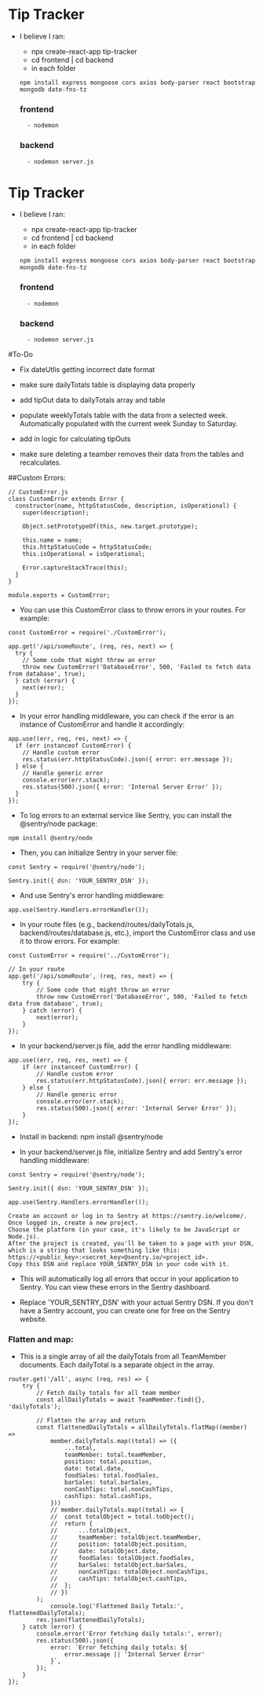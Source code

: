 # Tip Tracker
- I believe I ran:
	- npx create-react-app tip-tracker
	- cd frontend | cd backend
	- in each folder
	```
	npm install express mongoose cors axios body-parser react bootstrap mongodb date-fns-tz
	```

	### frontend
		- nodemon

	### backend
		- nodemon server.js

# Tip Tracker
- I believe I ran:
	- npx create-react-app tip-tracker
	- cd frontend | cd backend
	- in each folder
	```
	npm install express mongoose cors axios body-parser react bootstrap mongodb date-fns-tz
	```

	### frontend
		- nodemon

	### backend
		- nodemon server.js


#To-Do
 - Fix dateUtlis getting incorrect date format
 - make sure dailyTotals table is displaying data properly
 - add tipOut data to dailyTotals array and table
 - populate weeklyTotals table with the data from a selected week. Automatically populated with the current week Sunday to Saturday.
 - add in logic for calculating tipOuts

 - make sure deleting a teamber removes their data from the tables and recalculates.

##Custom Errors:
```
// CustomError.js
class CustomError extends Error {
  constructor(name, httpStatusCode, description, isOperational) {
    super(description);

    Object.setPrototypeOf(this, new.target.prototype);

    this.name = name;
    this.httpStatusCode = httpStatusCode;
    this.isOperational = isOperational;

    Error.captureStackTrace(this);
  }
}

module.exports = CustomError;
```

- You can use this CustomError class to throw errors in your routes. For example:
```
const CustomError = require('./CustomError');

app.get('/api/someRoute', (req, res, next) => {
  try {
    // Some code that might throw an error
    throw new CustomError('DatabaseError', 500, 'Failed to fetch data from database', true);
  } catch (error) {
    next(error);
  }
});
```

- In your error handling middleware, you can check if the error is an instance of CustomError and handle it accordingly:
```
app.use((err, req, res, next) => {
  if (err instanceof CustomError) {
    // Handle custom error
    res.status(err.httpStatusCode).json({ error: err.message });
  } else {
    // Handle generic error
    console.error(err.stack);
    res.status(500).json({ error: 'Internal Server Error' });
  }
});
```

- To log errors to an external service like Sentry, you can install the @sentry/node package:
```
npm install @sentry/node
```

- Then, you can initialize Sentry in your server file:
```
const Sentry = require('@sentry/node');

Sentry.init({ dsn: 'YOUR_SENTRY_DSN' });
```

- And use Sentry's error handling middleware:
```
app.use(Sentry.Handlers.errorHandler());
```


- In your route files (e.g., backend/routes/dailyTotals.js, backend/routes/database.js, etc.), import the CustomError class and use it to throw errors. For example:

```
const CustomError = require('../CustomError');

// In your route
app.get('/api/someRoute', (req, res, next) => {
	try {
		// Some code that might throw an error
		throw new CustomError('DatabaseError', 500, 'Failed to fetch data from database', true);
	} catch (error) {
		next(error);
	}
});
```

- In your backend/server.js file, add the error handling middleware:
```
app.use((err, req, res, next) => {
	if (err instanceof CustomError) {
		// Handle custom error
		res.status(err.httpStatusCode).json({ error: err.message });
	} else {
		// Handle generic error
		console.error(err.stack);
		res.status(500).json({ error: 'Internal Server Error' });
	}
});
```

- Install in backend: npm install @sentry/node

- In your backend/server.js file, initialize Sentry and add Sentry's error handling middleware:

```
const Sentry = require('@sentry/node');

Sentry.init({ dsn: 'YOUR_SENTRY_DSN' });

app.use(Sentry.Handlers.errorHandler());
```

```
Create an account or log in to Sentry at https://sentry.io/welcome/.
Once logged in, create a new project.
Choose the platform (in your case, it's likely to be JavaScript or Node.js).
After the project is created, you'll be taken to a page with your DSN, which is a string that looks something like this: https://<public_key>:<secret_key>@sentry.io/<project_id>.
Copy this DSN and replace YOUR_SENTRY_DSN in your code with it.
```

- This will automatically log all errors that occur in your application to Sentry. You can view these errors in the Sentry dashboard.

- Replace 'YOUR_SENTRY_DSN' with your actual Sentry DSN. If you don't have a Sentry account, you can create one for free on the Sentry website.


### Flatten and map:

  - This is a single array of all the dailyTotals from all TeamMember documents. Each dailyTotal is a separate object in the array.
```
router.get('/all', async (req, res) => {
 	try {
 		// Fetch daily totals for all team member
 		const allDailyTotals = await TeamMember.find({}, 'dailyTotals');

 		// Flatten the array and return
 		const flattenedDailyTotals = allDailyTotals.flatMap((member) =>
 			member.dailyTotals.map((total) => ({
 				...total,
 				teamMember: total.teamMember,
 				position: total.position,
 				date: total.date,
 				foodSales: total.foodSales,
 				barSales: total.barSales,
 				nonCashTips: total.nonCashTips,
 				cashTips: total.cashTips,
 			}))
 			// member.dailyTotals.map((total) => {
 			// 	const totalObject = total.toObject();
 			// 	return {
 			// 		...totalObject,
 			// 		teamMember: totalObject.teamMember,
 			// 		position: totalObject.position,
 			// 		date: totalObject.date,
 			// 		foodSales: totalObject.foodSales,
 			// 		barSales: totalObject.barSales,
 			// 		nonCashTips: totalObject.nonCashTips,
 			// 		cashTips: totalObject.cashTips,
 			// 	};
 			// })
 		);
 			console.log('Flattened Daily Totals:', flattenedDailyTotals);
 		res.json(flattenedDailyTotals);
 	} catch (error) {
 		console.error('Error fetching daily totals:', error);
 		res.status(500).json({
 			error: `Error fetching daily totals: ${
 				error.message || 'Internal Server Error'
 			}`,
 		});
 	}
});
```
